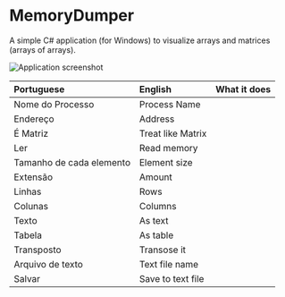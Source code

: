 # MemoryDumper
A simple C# application (for Windows) to visualize arrays and matrices (arrays of arrays).

![Application screenshot](.README_images/screenshot.png "Application
screenshot")

| Portuguese               | English           | What it does|
|:-------------------------|:------------------|:------------|
| Nome do Processo         | Process Name      |             |
| Endereço                 | Address           |             |
| É Matriz                 | Treat like Matrix |             |
| Ler                      | Read memory       |             |
| Tamanho de cada elemento | Element size      |             |
| Extensão                 | Amount            |             |
| Linhas                   | Rows              |             |
| Colunas                  | Columns           |             |
| Texto                    | As text           |             |
| Tabela                   | As table          |             |
| Transposto               | Transose it       |             |
| Arquivo de texto         | Text file name    |             |
| Salvar                   | Save to text file |             |
